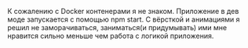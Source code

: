 К сожалению с Docker контенерами я не знаком. Приложение в дев моде запускается с помощью npm start. С вёрсткой и анимациями я решил не заморачиваться, заниматься(и придумывать) ими мне нравится сильно меньше чем работа с логикой приложения. 